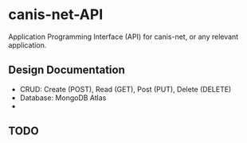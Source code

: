 # canis-net-API
Application Programming Interface (API) for canis-net, or any relevant application.

## Design Documentation
- CRUD: Create (POST), Read (GET), Post (PUT), Delete (DELETE)
- Database: MongoDB Atlas
- 

## TODO